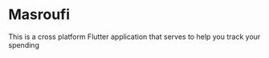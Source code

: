 # Masroufi

This is a cross platform Flutter application that serves to help you track your spending
